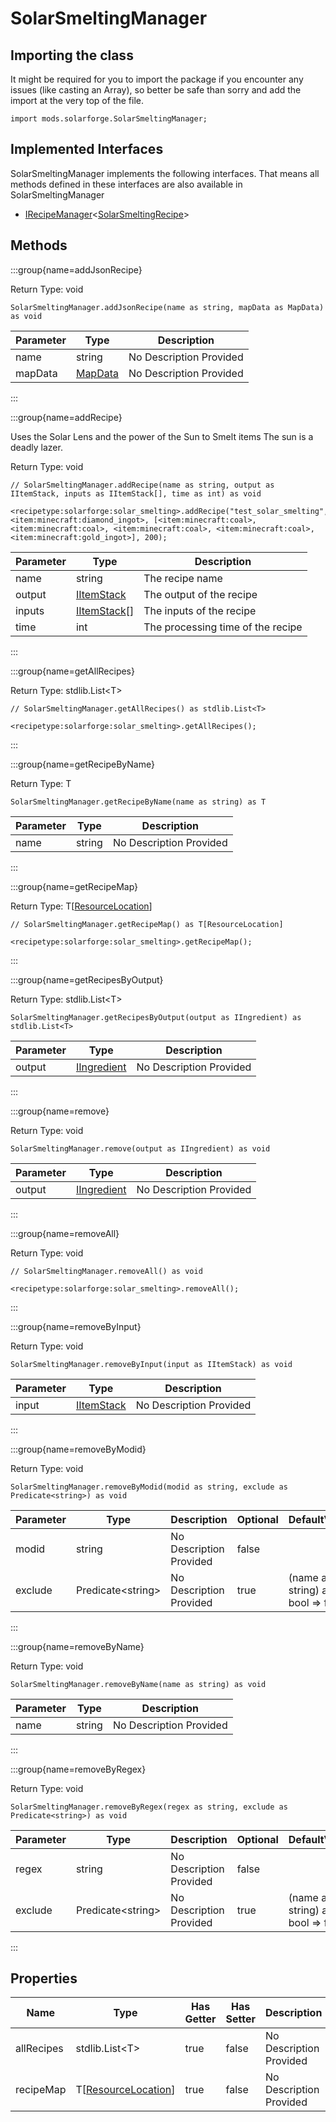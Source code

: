 # SolarSmeltingManager



## Importing the class

It might be required for you to import the package if you encounter any issues (like casting an Array), so better be safe than sorry and add the import at the very top of the file.
```zenscript
import mods.solarforge.SolarSmeltingManager;
```


## Implemented Interfaces
SolarSmeltingManager implements the following interfaces. That means all methods defined in these interfaces are also available in SolarSmeltingManager

- [IRecipeManager](/vanilla/api/recipe/manager/IRecipeManager)&lt;[SolarSmeltingRecipe](/mods/SolarForge/Recipe/SolarSmeltingRecipe)&gt;

## Methods

:::group{name=addJsonRecipe}

Return Type: void

```zenscript
SolarSmeltingManager.addJsonRecipe(name as string, mapData as MapData) as void
```

| Parameter | Type | Description |
|-----------|------|-------------|
| name | string | No Description Provided |
| mapData | [MapData](/vanilla/api/data/MapData) | No Description Provided |


:::

:::group{name=addRecipe}

Uses the Solar Lens and the power of the Sun to Smelt items
 The sun is a deadly lazer.

Return Type: void

```zenscript
// SolarSmeltingManager.addRecipe(name as string, output as IItemStack, inputs as IItemStack[], time as int) as void

<recipetype:solarforge:solar_smelting>.addRecipe("test_solar_smelting", <item:minecraft:diamond_ingot>, [<item:minecraft:coal>, <item:minecraft:coal>, <item:minecraft:coal>, <item:minecraft:coal>, <item:minecraft:gold_ingot>], 200);
```

| Parameter | Type | Description |
|-----------|------|-------------|
| name | string | The recipe name |
| output | [IItemStack](/vanilla/api/item/IItemStack) | The output of the recipe |
| inputs | [IItemStack](/vanilla/api/item/IItemStack)[] | The inputs of the recipe |
| time | int | The processing time of the recipe |


:::

:::group{name=getAllRecipes}

Return Type: stdlib.List&lt;T&gt;

```zenscript
// SolarSmeltingManager.getAllRecipes() as stdlib.List<T>

<recipetype:solarforge:solar_smelting>.getAllRecipes();
```

:::

:::group{name=getRecipeByName}

Return Type: T

```zenscript
SolarSmeltingManager.getRecipeByName(name as string) as T
```

| Parameter | Type | Description |
|-----------|------|-------------|
| name | string | No Description Provided |


:::

:::group{name=getRecipeMap}

Return Type: T[[ResourceLocation](/vanilla/api/resource/ResourceLocation)]

```zenscript
// SolarSmeltingManager.getRecipeMap() as T[ResourceLocation]

<recipetype:solarforge:solar_smelting>.getRecipeMap();
```

:::

:::group{name=getRecipesByOutput}

Return Type: stdlib.List&lt;T&gt;

```zenscript
SolarSmeltingManager.getRecipesByOutput(output as IIngredient) as stdlib.List<T>
```

| Parameter | Type | Description |
|-----------|------|-------------|
| output | [IIngredient](/vanilla/api/ingredient/IIngredient) | No Description Provided |


:::

:::group{name=remove}

Return Type: void

```zenscript
SolarSmeltingManager.remove(output as IIngredient) as void
```

| Parameter | Type | Description |
|-----------|------|-------------|
| output | [IIngredient](/vanilla/api/ingredient/IIngredient) | No Description Provided |


:::

:::group{name=removeAll}

Return Type: void

```zenscript
// SolarSmeltingManager.removeAll() as void

<recipetype:solarforge:solar_smelting>.removeAll();
```

:::

:::group{name=removeByInput}

Return Type: void

```zenscript
SolarSmeltingManager.removeByInput(input as IItemStack) as void
```

| Parameter | Type | Description |
|-----------|------|-------------|
| input | [IItemStack](/vanilla/api/item/IItemStack) | No Description Provided |


:::

:::group{name=removeByModid}

Return Type: void

```zenscript
SolarSmeltingManager.removeByModid(modid as string, exclude as Predicate<string>) as void
```

| Parameter | Type | Description | Optional | DefaultValue |
|-----------|------|-------------|----------|--------------|
| modid | string | No Description Provided | false |  |
| exclude | Predicate&lt;string&gt; | No Description Provided | true | (name as string) as bool => false |


:::

:::group{name=removeByName}

Return Type: void

```zenscript
SolarSmeltingManager.removeByName(name as string) as void
```

| Parameter | Type | Description |
|-----------|------|-------------|
| name | string | No Description Provided |


:::

:::group{name=removeByRegex}

Return Type: void

```zenscript
SolarSmeltingManager.removeByRegex(regex as string, exclude as Predicate<string>) as void
```

| Parameter | Type | Description | Optional | DefaultValue |
|-----------|------|-------------|----------|--------------|
| regex | string | No Description Provided | false |  |
| exclude | Predicate&lt;string&gt; | No Description Provided | true | (name as string) as bool => false |


:::


## Properties

| Name | Type | Has Getter | Has Setter | Description |
|------|------|------------|------------|-------------|
| allRecipes | stdlib.List&lt;T&gt; | true | false | No Description Provided |
| recipeMap | T[[ResourceLocation](/vanilla/api/resource/ResourceLocation)] | true | false | No Description Provided |

